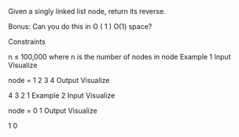 Given a singly linked list node, return its reverse.

Bonus: Can you do this in 
O
(
1
)
O(1) space?

Constraints

n ≤ 100,000 where n is the number of nodes in node
Example 1
Input
Visualize

node =
1
2
3
4
Output
Visualize

4
3
2
1
Example 2
Input
Visualize

node =
0
1
Output
Visualize

1
0
